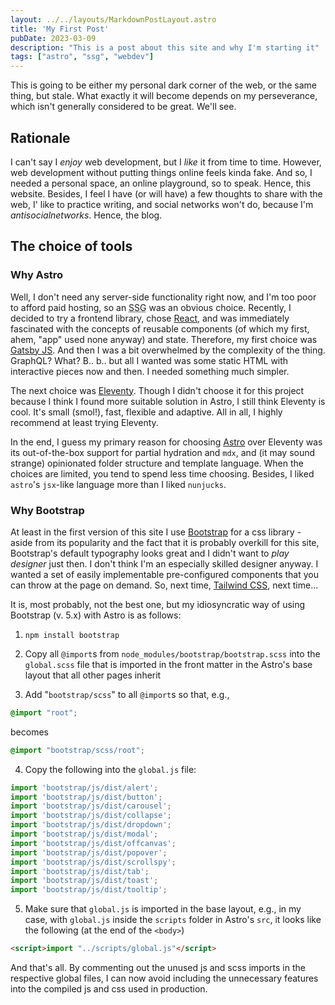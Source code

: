 ```yaml
---
layout: ../../layouts/MarkdownPostLayout.astro
title: 'My First Post'
pubDate: 2023-03-09
description: "This is a post about this site and why I'm starting it"
tags: ["astro", "ssg", "webdev"]
---
```


This is going to be either my personal dark corner of the web, or the same thing, but stale. What exactly it will become depends on my perseverance, which isn't generally considered to be great. We'll see.

## Rationale

I can't say I *enjoy* web development, but I *like* it from time to time. However, web development without putting things online feels kinda fake. And so, I needed a personal space, an online playground, so to speak. Hence, this website. Besides, I feel I have (or will have) a few thoughts to share with the web, I' like to practice writing, and social networks won't do, because I'm *antisocialnetworks*. Hence, the blog.

## The choice of tools

### Why Astro

Well, I don't need any server-side functionality right now, and I'm too poor to afford paid hosting, so an <abbr title="Static Site Generator">SSG</abbr> was an obvious choice. Recently, I decided to try a frontend library, chose [React](https://reactjs.org/), and was immediately fascinated with the concepts of reusable components (of which my first, ahem, "app" used none anyway) and state. Therefore, my first choice was [Gatsby JS](https://gatsbyjs.com/). And then I was a bit overwhelmed by the complexity of the thing. GraphQL? What? B.. b.. but all I wanted was some static HTML with interactive pieces now and then. I needed something much simpler.

The next choice was [Eleventy](https://11ty.dev/). Though I didn't choose it for this project because I think I found more suitable solution in Astro, I still think Eleventy is cool. It's small (smol!), fast, flexible and adaptive. All in all, I highly recommend at least trying Eleventy.

In the end, I guess my primary reason for choosing [Astro](https://astro.build/) over Eleventy was its out-of-the-box support for partial hydration and `mdx`, and (it may sound strange) opinionated folder structure and template language. When the choices are limited, you tend to spend less time choosing. Besides, I liked `astro`'s `jsx`-like language more than I liked `nunjucks`.

### Why Bootstrap

At least in the first version of this site I use [Bootstrap](https://getbootstrap.com) for a css library - aside from its popularity and the fact that it is probably overkill for this site, Bootstrap's default typography looks great and I didn't want to *play designer* just then. I don't think I'm an especially skilled designer anyway. I wanted a set of easily implementable pre-configured components that you can throw at the page on demand. So, next time, [Tailwind CSS](https://tailwindcss.com/), next time...

It is, most probably, not the best one, but my idiosyncratic way of using Bootstrap (v. 5.x) with Astro is as follows:

1. `npm install bootstrap`

2. Copy all `@import`s from `node_modules/bootstrap/bootstrap.scss` into the `global.scss` file that is imported in the front matter in the Astro's base layout that all other pages inherit

3. Add "`bootstrap/scss`" to all `@import`s so that, e.g.,

```scss
@import "root";
```

becomes

```scss
@import "bootstrap/scss/root";
```

4. Copy the following into the `global.js` file:

```js
import 'bootstrap/js/dist/alert';
import 'bootstrap/js/dist/button';
import 'bootstrap/js/dist/carousel';
import 'bootstrap/js/dist/collapse';
import 'bootstrap/js/dist/dropdown';
import 'bootstrap/js/dist/modal';
import 'bootstrap/js/dist/offcanvas';
import 'bootstrap/js/dist/popover';
import 'bootstrap/js/dist/scrollspy';
import 'bootstrap/js/dist/tab';
import 'bootstrap/js/dist/toast';
import 'bootstrap/js/dist/tooltip';
```

5. Make sure that `global.js` is imported in the base layout, e.g., in my case, with `global.js` inside the `scripts` folder in Astro's `src`, it looks like the following (at the end of the `<body>`)

```html
<script>import "../scripts/global.js"</script>
```

And that's all. By commenting out the unused js and scss imports in the respective global files, I can now avoid including the unnecessary features into the compiled js and css used in production.